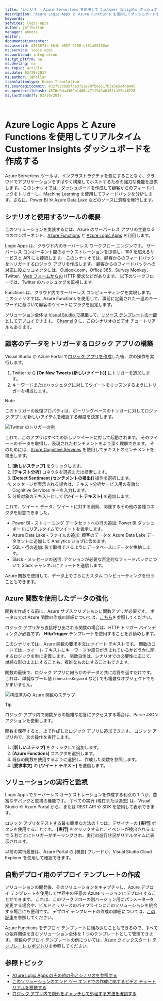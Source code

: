 ```yaml
---
title: "シナリオ - Azure Serverless を使用して Customer Insights ダッシュボードを作成する | Microsoft Docs"
description: "Azure Logic Apps と Azure Functions を使用してダッシュボードを構築し、顧客からのフィードバックやソーシャル データなどを管理する方法の例を示します。"
keywords: 
services: logic-apps
author: jeffhollan
manager: anneta
editor: 
documentationcenter: 
ms.assetid: d565873c-6b1b-4057-9250-cf81a96180ae
ms.service: logic-apps
ms.workload: integration
ms.tgt_pltfrm: na
ms.devlang: na
ms.topic: article
ms.date: 03/29/2017
ms.author: jehollan
translationtype: Human Translation
ms.sourcegitcommit: 432752c895fca3721e78fb6eb17b5a3e5c4ca495
ms.openlocfilehash: 4676e0da4309b1460e471f94946161fa22d46226
ms.lasthandoff: 03/30/2017

---
```

# <a name="create-a-real-time-customer-insights-dashboard-with-azure-logic-apps-and-azure-functions"></a>Azure Logic Apps と Azure Functions を使用してリアルタイム Customer Insights ダッシュボードを作成する

Azure Serverless ツールは、インフラストラクチャを気にすることなく、クラウドでアプリケーションをすばやく構築してホストするための強力な機能を提供します。  このシナリオでは、ダッシュボードを作成して顧客からのフィードバックをトリガーし、Machine Learning を使用してフィードバックを分析します。さらに、Power BI や Azure Data Lake などのソースに洞察を発行します。

## <a name="overview-of-the-scenario-and-tools-used"></a>シナリオと使用するツールの概要

このソリューションを実装するには、Azure のサーバーレス アプリの主要な 2 つのコンポーネント、[Azure Functions](https://azure.microsoft.com/services/functions/) と [Azure Logic Apps](https://azure.microsoft.com/services/logic-apps/) を利用します。

Logic Apps は、クラウド内のサーバーレス ワークフロー エンジンです。  サーバーレス コンポーネント間のオーケストレーションを提供し、100 を超えるサービスと API にも接続します。  このシナリオでは、顧客からのフィードバックをトリガーするロジック アプリを作成します。  顧客からのフィードバックへの対応に役立つコネクタには、Outlook.com、Office 365、Survey Monkey、Twitter、[Web フォームからの](https://blogs.msdn.microsoft.com/logicapps/2017/01/30/calling-a-logic-app-from-an-html-form/) HTTP 要求などがあります。  以下のワークフローでは、Twitter のハッシュタグを監視します。

Functions は、クラウド内でサーバーレス コンピューティングを実現します。  このシナリオでは、Azure Functions を使用して、事前に定義された一連のキーワードに基づいて顧客のツイートにフラグを設定します。

ソリューション全体は [Visual Studio で構築](logic-apps-deploy-from-vs.md)して、[リソース テンプレートの一部としてデプロイ](logic-apps-create-deploy-template.md)できます。  [Channel 9](http://aka.ms/logicappsdemo) に、このシナリオのビデオ チュートリアルもあります。

## <a name="building-the-logic-app-to-trigger-on-customer-data"></a>顧客のデータをトリガーするロジック アプリの構築

Visual Studio か Azure Portal で[ロジック アプリを作成](logic-apps-create-a-logic-app.md)した後、次の操作を実行します。

1. Twitter から **[On New Tweets (新しいツイート)]** にトリガーを追加します。
1. キーワードまたはハッシュタグに対してツイートをリッスンするようにトリガーを構成します。

> [!NOTE]
> このトリガーの反復プロパティは、ポーリングベースのトリガーに対してロジック アプリが新しいアイテムを確認する頻度を決定します。

![Twitter のトリガーの例][1]

これで、このアプリはすべての新しいツイートに対して起動されます。  そのツイートのデータを取得し、表現されたセンチメントをより深く理解できます。  そのためには、[Azure Cognitive Services](https://azure.microsoft.com/services/cognitive-services/) を使用してテキストのセンチメントを検出します。

1. **[新しいステップ]** をクリックします。
1. **[テキスト分析]** コネクタを選択または検索します。
1. **[Detect Sentiment (センチメントの検出)]** 操作を選択します。
1. メッセージが表示される場合は、テキスト分析サービス用の有効な Cognitive Services キーを入力します。
1. 分析対象のテキストとして **[ツイート テキスト]** を追加します。

これで、ツイート データ、ツイートに対する洞察、関連するその他の各種コネクタを用意できました。
* Power BI - ストリーミング データセットへの行の追加: Power BI ダッシュボードにリアルタイムでツイートを表示します。
* Azure Data Lake - ファイルの追加: 顧客のデータを Azure Data Lake データセットに追加して Analytics ジョブに含めます。
* SQL - 行の追加: 後で取得できるようにデータベースにデータを格納します。
* Slack - メッセージの送信: アクションが必要な否定的なフィードバックについて Slack チャンネルにアラートを送信します。

Azure 関数を使用して、データ上でさらにカスタム コンピューティングを行うこともできます。

## <a name="enriching-the-data-with-an-azure-function"></a>Azure 関数を使用したデータの強化

関数を作成する前に、Azure サブスクリプションに関数アプリが必要です。  ポータルでの Azure 関数の作成の詳細については、[こちら](../azure-functions/functions-create-first-azure-function-azure-portal.md)を参照してください。

ロジック アプリから直接呼び出される関数の場合は、HTTP トリガー バインディングが必要です。  **HttpTrigger** テンプレートを使用することをお勧めします。

このシナリオでは、Azure 関数の要求本文はツイート テキストです。  関数のコードでは、ツイート テキストにキーワードや語句が含まれているかどうかに関するロジックを単に定義します。  関数自体は、シナリオでの必要性に応じて、単純な形のままにすることも、複雑なものにすることもできます。

関数の最後で、ロジック アプリに何らかのデータと共に応答を返すだけです。  これは、単純なブール値 (`containsKeyword` など) でも複雑なオブジェクトでもかまいません。

![構成済みの Azure 関数のステップ][2]

> [!TIP]
> ロジック アプリ内で関数からの複雑な応答にアクセスする場合は、Parse JSON アクションを使用します。

関数を保存すると、上で作成したロジック アプリに追加できます。  ロジック アプリ内で、次の操作を実行します。

1. **[新しいステップ]** をクリックして追加します。
1. **[Azure Functions]** コネクタを選択します。
1. 既存の関数を使用するように選択し、作成した関数を参照します。
1. **[要求本文]** の **[ツイート テキスト]** を送信します。

## <a name="running-and-monitoring-the-solution"></a>ソリューションの実行と監視

Logic Apps でサーバーレス オーケストレーションを作成する利点の 1 つが、豊富なデバッグと監視の機能です。  すべての実行 (現在または過去) は、Visual Studio や Azure Portal から、または REST API や SDK を使用して表示できます。

ロジック アプリをテストする最も簡単な方法の 1 つは、デザイナーの **[実行]** ボタンを使用することです。  **[実行]** をクリックすると、イベントが検出されるまで 5 秒ごとにトリガーがポーリングされ、実行の進行状況がリアルタイムに表示されます。

以前の実行履歴は、Azure Portal の [概要] ブレードか、Visual Studio Cloud Explorer を使用して確認できます。

## <a name="creating-a-deployment-template-for-automated-deployments"></a>自動デプロイ用のデプロイ テンプレートの作成

ソリューションの開発後、そのソリューションをキャプチャし、Azure デプロイ テンプレートを使用して世界中の任意の Azure リージョンにデプロイすることができます。  これは、このワークフローの別バージョン用にパラメーターを変更する場合や、ビルドとリリースのパイプラインにこのソリューションを統合する場合にも便利です。  デプロイ テンプレートの作成の詳細については、[この記事](logic-apps-create-deploy-template.md)を参照してください。

Azure Functions をデプロイ テンプレートに組み込むこともできるので、すべての依存関係を含むソリューション全体を 1 つのテンプレートとして管理できます。  関数のデプロイ テンプレートの例については、[Azure クイックスタート テンプレート レポジトリ](https://github.com/Azure/azure-quickstart-templates/tree/master/101-function-app-create-dynamic)を参照してください。

## <a name="whats-next"></a>参照トピック

* [Azure Logic Apps のその他の例とシナリオを参照する](logic-apps-examples-and-scenarios.md)
* [このソリューションのエンド ツー エンドでの作成に関するビデオ チュートリアルを視聴する](http://aka.ms/logicappsdemo)
* [ロジック アプリ内で例外をキャッチして処理する方法を確認する](logic-apps-exception-handling.md)

<!-- Image References -->
[1]: ./media/logic-apps-scenario-social-serverless/twitter.png
[2]: ./media/logic-apps-scenario-social-serverless/function.png
